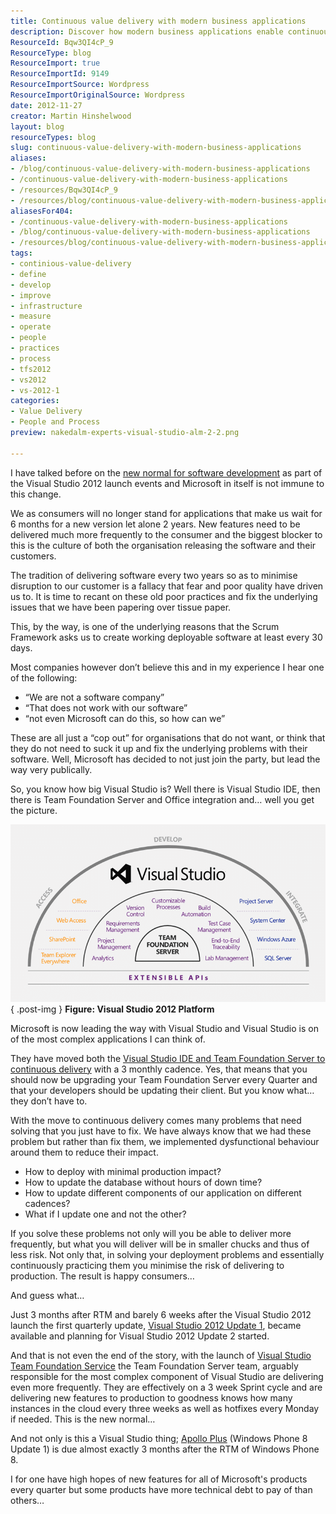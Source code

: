 ```yaml
---
title: Continuous value delivery with modern business applications
description: Discover how modern business applications enable continuous value delivery, transforming software development practices for happier consumers and faster updates.
ResourceId: Bqw3QI4cP_9
ResourceType: blog
ResourceImport: true
ResourceImportId: 9149
ResourceImportSource: Wordpress
ResourceImportOriginalSource: Wordpress
date: 2012-11-27
creator: Martin Hinshelwood
layout: blog
resourceTypes: blog
slug: continuous-value-delivery-with-modern-business-applications
aliases:
- /blog/continuous-value-delivery-with-modern-business-applications
- /continuous-value-delivery-with-modern-business-applications
- /resources/Bqw3QI4cP_9
- /resources/blog/continuous-value-delivery-with-modern-business-applications
aliasesFor404:
- /continuous-value-delivery-with-modern-business-applications
- /blog/continuous-value-delivery-with-modern-business-applications
- /resources/blog/continuous-value-delivery-with-modern-business-applications
tags:
- continious-value-delivery
- define
- develop
- improve
- infrastructure
- measure
- operate
- people
- practices
- process
- tfs2012
- vs2012
- vs-2012-1
categories:
- Value Delivery
- People and Process
preview: nakedalm-experts-visual-studio-alm-2-2.png

---
```

I have talked before on the [new normal for software development](http://blog.hinshelwood.com/the-new-normal-of-the-modern-application-lifecycle/) as part of the Visual Studio 2012 launch events and Microsoft in itself is not immune to this change.

We as consumers will no longer stand for applications that make us wait for 6 months for a new version let alone 2 years. New features need to be delivered much more frequently to the consumer and the biggest blocker to this is the culture of both the organisation releasing the software and their customers.

The tradition of delivering software every two years so as to minimise disruption to our customer is a fallacy that fear and poor quality have driven us to. It is time to recant on these old poor practices and fix the underlying issues that we have been papering over tissue paper.

This, by the way, is one of the underlying reasons that the Scrum Framework asks us to create working deployable software at least every 30 days.

Most companies however don’t believe this and in my experience I hear one of the following:

- “We are not a software company”
- “That does not work with our software”
- “not even Microsoft can do this, so how can we”

These are all just a “cop out” for organisations that do not want, or think that they do not need to suck it up and fix the underlying problems with their software. Well, Microsoft has decided to not just join the party, but lead the way very publically.

So, you know how big Visual Studio is? Well there is Visual Studio IDE, then there is Team Foundation Server and Office integration and… well you get the picture.

![image](images/image55-1-1.png "image")  
{ .post-img }
**Figure: Visual Studio 2012 Platform**

Microsoft is now leading the way with Visual Studio and Visual Studio is on of the most complex applications I can think of.

They have moved both the [Visual Studio IDE and Team Foundation Server to continuous delivery](http://blogs.msdn.com/b/bharry/archive/2012/08/28/tfs-shipping-cadence.aspx) with a 3 monthly cadence. Yes, that means that you should now be upgrading your Team Foundation Server every Quarter and that your developers should be updating their client. But you know what… they don’t have to.

With the move to continuous delivery comes many problems that need solving that you just have to fix. We have always know that we had these problem but rather than fix them, we implemented dysfunctional behaviour around them to reduce their impact.

- How to deploy with minimal production impact?
- How to update the database without hours of down time?
- How to update different components of our application on different cadences?
- What if I update one and not the other?

If you solve these problems not only will you be able to deliver more frequently, but what you will deliver will be in smaller chucks and thus of less risk. Not only that, in solving your deployment problems and essentially continuously practicing them you minimise the risk of delivering to production. The result is happy consumers…

And guess what…

Just 3 months after RTM and barely 6 weeks after the Visual Studio 2012 launch the first quarterly update, [Visual Studio 2012 Update 1](http://blogs.msdn.com/b/bharry/archive/2012/11/26/visual-studio-2012-update-1-is-available.aspx), became available and planning for Visual Studio 2012 Update 2 started.

And that is not even the end of the story, with the launch of [Visual Studio Team Foundation Service](http://tfs.visualstudio.com/) the Team Foundation Server team, arguably responsible for the most complex component of Visual Studio are delivering even more frequently. They are effectively on a 3 week Sprint cycle and are delivering new features to production to goodness knows how many instances in the cloud every three weeks as well as hotfixes every Monday if needed. This is the new normal…

And not only is this a Visual Studio thing; [Apollo Plus](http://www.zdnet.com/apollo-plus-is-this-microsofts-first-windows-phone-8-update-7000007926/) (Windows Phone 8 Update 1) is due almost exactly 3 months after the RTM of Windows Phone 8.

I for one have high hopes of new features for all of Microsoft's products every quarter but some products have more technical debt to pay of than others…
